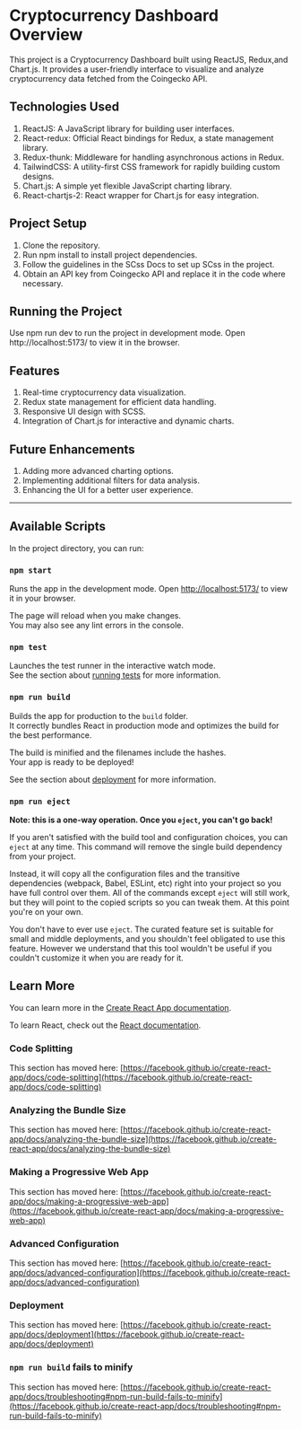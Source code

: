 # Cryptocurrency Dashboard Overview
This project is a Cryptocurrency Dashboard built using ReactJS, Redux,and Chart.js. It provides a user-friendly interface to visualize and analyze cryptocurrency data fetched from the Coingecko API.

## Technologies Used
1. ReactJS: A JavaScript library for building user interfaces.
2. React-redux: Official React bindings for Redux, a state management library.
3. Redux-thunk: Middleware for handling asynchronous actions in Redux.
4. TailwindCSS: A utility-first CSS framework for rapidly building custom designs.
5. Chart.js: A simple yet flexible JavaScript charting library.
6. React-chartjs-2: React wrapper for Chart.js for easy integration.

## Project Setup
1. Clone the repository.
2. Run npm install to install project dependencies.
3. Follow the guidelines in the SCss Docs to set up SCss in the project.
4. Obtain an API key from Coingecko API and replace it in the code where necessary.

## Running the Project
Use npm run dev to run the project in development mode. Open http://localhost:5173/ to view it in the browser.

## Features
1. Real-time cryptocurrency data visualization.
2. Redux state management for efficient data handling.
3. Responsive UI design with SCSS.
4. Integration of Chart.js for interactive and dynamic charts.

## Future Enhancements
1. Adding more advanced charting options.
2. Implementing additional filters for data analysis.
3. Enhancing the UI for a better user experience.

-------------------------------------------------------------------------------

## Available Scripts

In the project directory, you can run:

### `npm start`

Runs the app in the development mode.
Open [http://localhost:5173/](http://localhost:5173/) to view it in your browser.

The page will reload when you make changes.\
You may also see any lint errors in the console.

### `npm test`

Launches the test runner in the interactive watch mode.\
See the section about [running tests](https://facebook.github.io/create-react-app/docs/running-tests) for more information.

### `npm run build`

Builds the app for production to the `build` folder.\
It correctly bundles React in production mode and optimizes the build for the best performance.

The build is minified and the filenames include the hashes.\
Your app is ready to be deployed!

See the section about [deployment](https://facebook.github.io/create-react-app/docs/deployment) for more information.

### `npm run eject`

**Note: this is a one-way operation. Once you `eject`, you can't go back!**

If you aren't satisfied with the build tool and configuration choices, you can `eject` at any time. This command will remove the single build dependency from your project.

Instead, it will copy all the configuration files and the transitive dependencies (webpack, Babel, ESLint, etc) right into your project so you have full control over them. All of the commands except `eject` will still work, but they will point to the copied scripts so you can tweak them. At this point you're on your own.

You don't have to ever use `eject`. The curated feature set is suitable for small and middle deployments, and you shouldn't feel obligated to use this feature. However we understand that this tool wouldn't be useful if you couldn't customize it when you are ready for it.

## Learn More

You can learn more in the [Create React App documentation](https://facebook.github.io/create-react-app/docs/getting-started).

To learn React, check out the [React documentation](https://reactjs.org/).

### Code Splitting

This section has moved here: [https://facebook.github.io/create-react-app/docs/code-splitting](https://facebook.github.io/create-react-app/docs/code-splitting)

### Analyzing the Bundle Size

This section has moved here: [https://facebook.github.io/create-react-app/docs/analyzing-the-bundle-size](https://facebook.github.io/create-react-app/docs/analyzing-the-bundle-size)

### Making a Progressive Web App

This section has moved here: [https://facebook.github.io/create-react-app/docs/making-a-progressive-web-app](https://facebook.github.io/create-react-app/docs/making-a-progressive-web-app)

### Advanced Configuration

This section has moved here: [https://facebook.github.io/create-react-app/docs/advanced-configuration](https://facebook.github.io/create-react-app/docs/advanced-configuration)

### Deployment

This section has moved here: [https://facebook.github.io/create-react-app/docs/deployment](https://facebook.github.io/create-react-app/docs/deployment)

### `npm run build` fails to minify

This section has moved here: [https://facebook.github.io/create-react-app/docs/troubleshooting#npm-run-build-fails-to-minify](https://facebook.github.io/create-react-app/docs/troubleshooting#npm-run-build-fails-to-minify)

 
 
